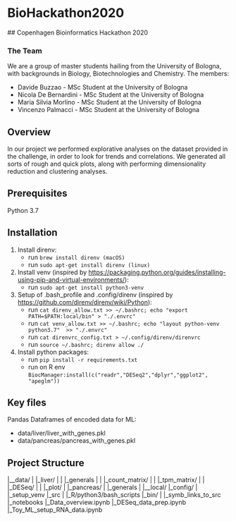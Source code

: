 # BioHackathon2020
## Copenhagen Bioinformatics Hackathon 2020

### The Team
We are a group of master students hailing from the University of Bologna, with backgrounds in Biology, Biotechnologies and Chemistry.
The members:
* Davide Buzzao - MSc Student at the University of Bologna
* Nicola De Bernardini - MSc Student at the University of Bologna
* Maria Silvia Morlino - MSc Student at the University of Bologna
* Vincenzo Palmacci - MSc Student at the University of Bologna

## Overview
In our project we performed explorative analyses on the dataset provided in the challenge, in order to look for trends and correlations. We generated all sorts of rough and quick plots, along with performing dimensionality reduction and clustering analyses.

## Prerequisites
Python 3.7

## Installation
1. Install direnv:
    * run `brew install direnv (macOS)`
    * run `sudo apt-get install direnv (linux)`
2. Install venv (inspired by https://packaging.python.org/guides/installing-using-pip-and-virtual-environments/):
    * run `sudo apt-get install python3-venv`
3. Setup of .bash_profile and .config/direnv (inspired by https://github.com/direnv/direnv/wiki/Python):
    * run `cat direnv_allow.txt >> ~/.bashrc; echo "export PATH=$PATH:local/bin" > "./.envrc"`
    * run `cat venv_allow.txt >> ~/.bashrc; echo "layout python-venv python3.7"  >> "./.envrc"`
    * run `cat direnvrc_config.txt > ~/.config/direnv/direnvrc`
    * run `source ~/.bashrc; direnv allow ./`
4. Install python packages:
    * run `pip install -r requirements.txt`
    * run on R env `BiocManager:install(c("readr","DESeq2","dplyr","ggplot2", "apeglm"))`

## Key files

Pandas Dataframes of encoded data for ML:
* data/liver/liver_with_genes.pkl
* data/pancreas/pancreas_with_genes.pkl

## Project Structure 
|__data/
|   |_liver/
|   |   |_generals
|   |   |_count_matrix/
|   |   |_tpm_matrix/
|   |   |_DESeq/
|   |   |_plot/
|   |_pancreas/
|   |_generals
|
|__local/
    |_config/
    |   |_setup_venv
    |_src
    |   |_R/python3/bash_scripts
    |_bin/
    |   |_symb_links_to_src
    |_notebooks
       |_Data_overview.ipynb
       |_DESeq_data_prep.ipynb
       |_Toy_ML_setup_RNA_data.ipynb
    